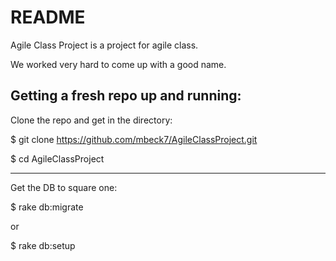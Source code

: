 README
========

Agile Class Project is a project for agile class.

We worked very hard to come up with a good name.

Getting a fresh repo up and running:
-----------------------------------------------

Clone the repo and get in the directory:

$ git clone https://github.com/mbeck7/AgileClassProject.git

$ cd AgileClassProject

-----------------------------------------------------------------------

Get the DB to square one:

$ rake db:migrate 

or

$ rake db:setup
